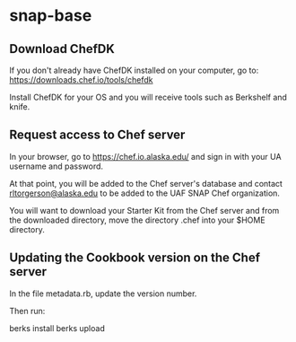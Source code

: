 # snap-base

## Download ChefDK

If you don't already have ChefDK installed on your computer, go to: https://downloads.chef.io/tools/chefdk

Install ChefDK for your OS and you will receive tools such as Berkshelf and knife.

## Request access to Chef server

In your browser, go to https://chef.io.alaska.edu/ and sign in with your UA username and password.

At that point, you will be added to the Chef server's database and contact rltorgerson@alaska.edu to be added to the UAF SNAP Chef organization.

You will want to download your Starter Kit from the Chef server and from the downloaded directory, move the directory .chef into your $HOME directory.

## Updating the Cookbook version on the Chef server

In the file metadata.rb, update the version number.

Then run:

berks install
berks upload

